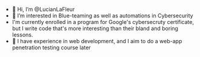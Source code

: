 - 👋 Hi, I’m @LucianLaFleur
- 👀 I’m interested in Blue-teaming as well as automations in Cybersecurity
- I'm currently enrolled in a program for Google's cybersecruty certificate, but I write code that's more interesting than their bland and boring lessons.
- 🌱 I have experience in web development, and I aim to do a web-app penetration testing course later
 
<!---
LucianLaFleur/LucianLaFleur is a ✨ special ✨ repository because its `README.md` (this file) appears on your GitHub profile.
You can click the Preview link to take a look at your changes.
--->
